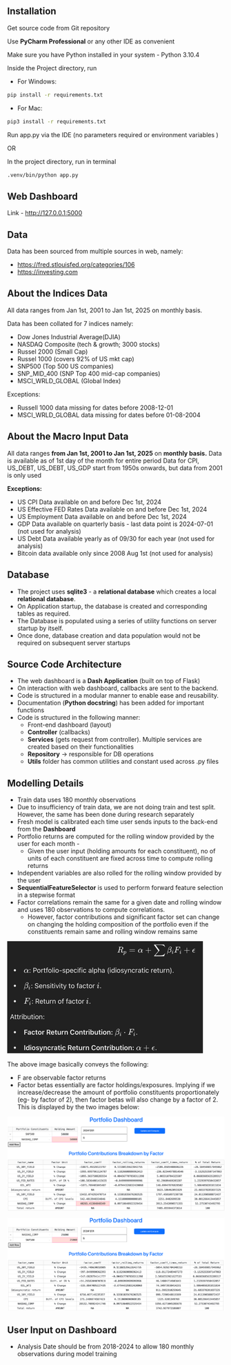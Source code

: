## Installation

Get source code from Git repository

Use **PyCharm Professional** or any other IDE as convenient

Make sure you have Python installed in your system - Python 3.10.4

Inside the Project directory, run
- For Windows:

```bash 
pip install -r requirements.txt 
```

- For Mac: 

```bash 
pip3 install -r requirements.txt 
```

Run app.py via the IDE (no parameters required or environment variables )

OR

In the project directory, run in terminal
```bash 
.venv/bin/python app.py 
``` 

## Web Dashboard

Link - http://127.0.0.1:5000

## Data
Data has been sourced from multiple sources in web, namely:
- https://fred.stlouisfed.org/categories/106
- https://investing.com


## About the Indices Data
All data ranges from Jan 1st, 2001 to Jan 1st, 2025 on monthly basis. 

Data has been collated for 7 indices namely:
- Dow Jones Industrial Average(DJIA)
- NASDAQ Composite (tech & growth; 3000 stocks)
- Russel 2000 (Small Cap)
- Russel 1000 (covers 92% of US mkt cap)
- SNP500 (Top 500 US companies)
- SNP_MID_400 (SNP Top 400 mid-cap companies)
- MSCI_WRLD_GLOBAL (Global Index)

Exceptions:
- Russell 1000 data missing for dates before 2008-12-01
- MSCI_WRLD_GLOBAL data missing for dates before 01-08-2004


## About the Macro Input Data

All data ranges **from Jan 1st, 2001 to Jan 1st, 2025** on **monthly basis.** 
Data is available as of 1st day of the month for entire period
Data for CPI, US_DEBT, US_DEBT, US_GDP start from 1950s onwards, but data from 2001 is only used

**Exceptions:**
- US CPI Data available on and before Dec 1st, 2024
- US Effective FED Rates Data available on and before Dec 1st, 2024
- US Employment Data available on and before Dec 1st, 2024
- GDP Data available on quarterly basis - last data point is 2024-07-01 (not used for analysis)
- US Debt Data available yearly as of 09/30 for each year (not used for analysis)
- Bitcoin data available only since 2008 Aug 1st (not used for analysis)


## Database
- The project uses **sqlite3** - a **relational database** which creates a local **relational database**.
- On Application startup, the database is created and corresponding tables as required.
- The Database is populated using a series of utility functions on server startup by itself.
- Once done, database creation and data population would not be required on subsequent server startups


## Source Code Architecture
- The web dashboard is a **Dash Application** (built on top of Flask)
- On interaction with web dashboard, callbacks are sent to the backend.
- Code is structured in a modular manner to enable ease and reusability.
- Documentation (**Python docstring**) has been added for important functions
- Code is structured in the following manner:
  - Front-end dashboard (layout)
  - **Controller** (callbacks)
  - **Services** (gets request from controller). Multiple services are created based on their functionalities
  - **Repository** -> responsible for DB operations
  - **Utils** folder has common utilities and constant used across .py files


## Modelling Details
- Train data uses 180 monthly observations
- Due to insufficiency of train data, we are not doing train and test split. However, the same has been done during research separately
- Fresh model is calibrated each time user sends inputs to the back-end from the **Dashboard**
- Portfolio returns are computed for the rolling window provided by the user for each month - 
  - Given the user input (holding amounts for each constituent), no of units of each constituent are fixed across time to compute rolling returns
- Independent variables are also rolled for the rolling window provided by the user
- **SequentialFeatureSelector** is used to perform forward feature selection in a stepwise format
- Factor correlations remain the same for a given date and rolling window and uses 180 observations to compute correlations.
  - However, factor contributions and significant factor set can change on changing the holding composition of the portfolio even if the constituents remain same and rolling window remains same

![img.png](img.png)

The above image basically conveys the following:
- F are observable factor returns
- Factor betas essentially are factor holdings/exposures. Implying if we increase/decrease the amount of portfolio constituents proportionately (eg- by factor of 2), then factor betas will also change by a factor of 2. This is displayed by the two images below:

![img_1.png](img_1.png)

![img_2.png](img_2.png)


## User Input on Dashboard
- Analysis Date should be from 2018-2024 to allow 180 monthly observations during model training